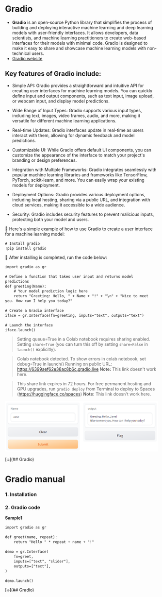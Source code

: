 # Gradio

+ **Gradio** is an open-source Python library that simplifies the process of building and deploying interactive machine learning and deep learning models with user-friendly interfaces. It allows developers, data scientists, and machine learning practitioners to create web-based interfaces for their models with minimal code. Gradio is designed to make it easy to share and showcase machine learning models with non-technical users.
+ [Gradio website](https://www.gradio.app/)

## Key features of Gradio include:

+ Simple API: Gradio provides a straightforward and intuitive API for creating user interfaces for machine learning models. You can quickly define input and output components, such as text input, image upload, or webcam input, and display model predictions.

+ Wide Range of Input Types: Gradio supports various input types, including text, images, video frames, audio, and more, making it versatile for different machine learning applications.

+ Real-time Updates: Gradio interfaces update in real-time as users interact with them, allowing for dynamic feedback and model predictions.

+ Customizable UI: While Gradio offers default UI components, you can customize the appearance of the interface to match your project's branding or design preferences.

+ Integration with Multiple Frameworks: Gradio integrates seamlessly with popular machine learning libraries and frameworks like TensorFlow, PyTorch, scikit-learn, and more. You can easily wrap your existing models for deployment.

+ Deployment Options: Gradio provides various deployment options, including local hosting, sharing via a public URL, and integration with cloud services, making it accessible to a wide audience.

+ Security: Gradio includes security features to prevent malicious inputs, protecting both your model and users.


📌 Here's a simple example of how to use Gradio to create a user interface for a machine learning model:

```
# Install gradio
!pip install gradio
```

📌 After installing is completed, run the code below:


```
import gradio as gr

# Define a function that takes user input and returns model predictions
def greeting(Name):
    # Your model prediction logic here
    return "Greeting: Hello, " + Name + "!" + "\n" + "Nice to meet you. How can I help you today?"

# Create a Gradio interface
iface = gr.Interface(fn=greeting, inputs="text", outputs="text")

# Launch the interface
iface.launch()

```
> Setting queue=True in a Colab notebook requires sharing enabled. Setting `share=True` (you can turn this off by setting `share=False` in `launch()` explicitly).

> Colab notebook detected. To show errors in colab notebook, set debug=True in launch()
Running on public URL: https://6399aef62e38ac8b6c.gradio.live **Note:** This link doesn't work here.

> This share link expires in 72 hours. For free permanent hosting and GPU upgrades, run `gradio deploy` from Terminal to deploy to Spaces (https://huggingface.co/spaces) **Note:** This link doesn't work here.
>
![](https://github.com/MK316/Coding4ET/blob/main/images/gradio1.png)

[🔝](## Gradio)

# Gradio manual

### 1. Installation


### 2. Gradio code

**Sample1**

```
import gradio as gr

def greet(name, repeat):
    return "Hello " * repeat + name + "!"

demo = gr.Interface(
    fn=greet,
    inputs=["text", "slider"],
    outputs=["text"],
)

demo.launch()
```





[🔝](## Gradio)
